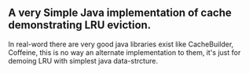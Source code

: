 ## A very Simple Java implementation of cache demonstrating LRU eviction. 

In real-word there are very good java libraries exist like CacheBuilder, Coffeine, this is no way an alternate implementation to them, it's just for demoing LRU with simplest java data-strcture. 